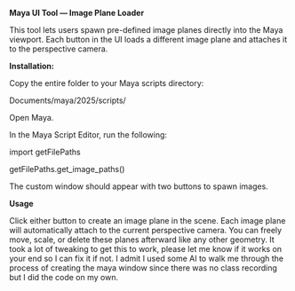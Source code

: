 **Maya UI Tool — Image Plane Loader**



This tool lets users spawn pre-defined image planes directly into the Maya viewport. Each button in the UI loads a different image plane and attaches it to the perspective camera.



**Installation:**



Copy the entire folder to your Maya scripts directory:



Documents/maya/2025/scripts/



Open Maya.



In the Maya Script Editor, run the following:



import getFilePaths

getFilePaths.get\_image\_paths()





The custom window should appear with two buttons to spawn images.



**Usage**



Click either button to create an image plane in the scene. Each image plane will automatically attach to the current perspective camera. You can freely move, scale, or delete these planes afterward like any other geometry. It took a lot of tweaking to get this to work, please let me know if it works on your end so I can fix it if not. I admit I used some AI to walk me through the process of creating the maya window since there was no class recording but I did the code on my own.





